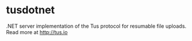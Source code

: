 # tusdotnet
.NET server implementation of the Tus protocol for resumable file uploads. Read more at http://tus.io

